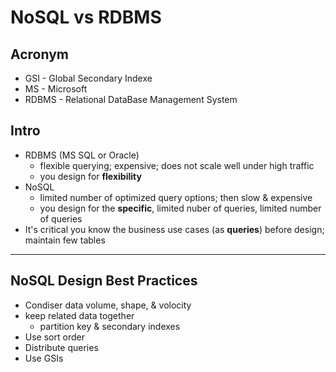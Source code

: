 # NoSQL vs RDBMS

## Acronym
* GSI - Global Secondary Indexe
* MS - Microsoft
* RDBMS - Relational DataBase Management System 

## Intro
* RDBMS (MS SQL or Oracle) 
  * flexible querying; expensive; does not scale well under high traffic
  * you design for **flexibility**
* NoSQL 
  * limited number of optimized query options; then slow & expensive
  * you design for the **specific**, limited nuber of queries, limited number of queries
* It's critical you know the business use cases (as **queries**) before design; maintain few tables

---

## NoSQL Design Best Practices
* Condiser data volume, shape, & volocity
* keep related data together
  * partition key & secondary indexes
* Use sort order
* Distribute queries
* Use GSIs
